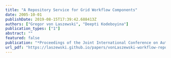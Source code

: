 ```yaml
---
title: "A Repository Service for Grid Workflow Components"
date: 2005-10-01
publishDate: 2019-08-15T17:39:42.688413Z
authors: ["Gregor von Laszewski", "Deepti Kodeboyina"]
publication_types: ["1"]
abstract: ""
featured: false
publication: "*Proceedings of the Joint International Conference on Autonomic and Autonomous Systems and International Conference on Networking and Services*"
url_pdf: "https://laszewski.github.io/papers/vonLaszewski-workflow-repository.pdf"
---
```


